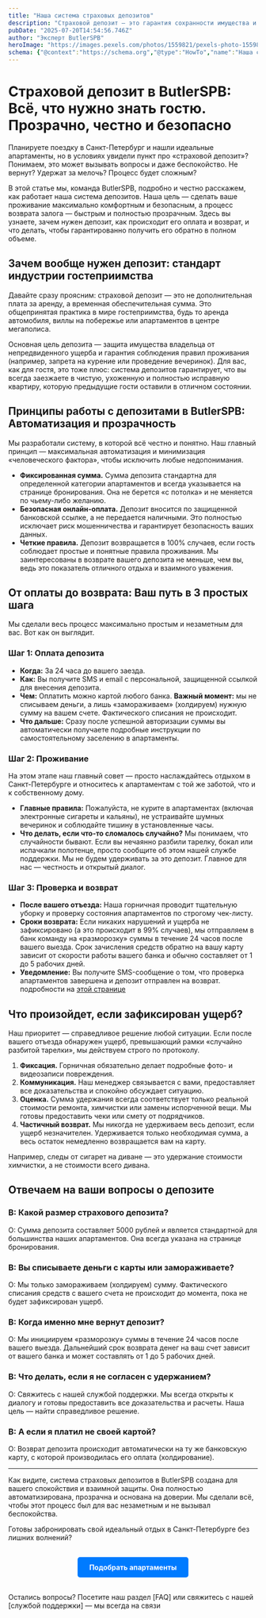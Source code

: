 ```yaml
---
title: "Наша система страховых депозитов"
description: "Страховой депозит — это гарантия сохранности имущества и соблюдения условий договора аренды. Он защищает интересы как владельца апартаментов, так и гостя, обеспечивая спокойствие и прозрачность на всех этапах проживания. В ButlerSPB мы разработали простую и понятную систему работы с депозитами, которая делает процесс максимально комфортным для наших клиентов. Узнайте, как работает наша система и как мы обеспечиваем быстрый и справедливый возврат средств после вашего выезда."
pubDate: "2025-07-20T14:54:56.746Z"
author: "Эксперт ButlerSPB"
heroImage: "https://images.pexels.com/photos/1559821/pexels-photo-1559821.jpeg"
schema: {"@context":"https://schema.org","@type":"HowTo","name":"Наша система страховых депозитов","description":"Страховой депозит — это гарантия сохранности имущества и соблюдения условий договора аренды. Он защищает интересы как владельца апартаментов, так и гостя, обеспечивая спокойствие и прозрачность на всех этапах проживания. В ButlerSPB мы разработали простую и понятную систему работы с депозитами, которая делает процесс максимально комфортным для наших клиентов. Узнайте, как работает наша система и как мы обеспечиваем быстрый и справедливый возврат средств после вашего выезда.","image":{"@type":"ImageObject","url":"https://images.pexels.com/photos/1559821/pexels-photo-1559821.jpeg"},"aggregateRating":{"@type":"AggregateRating","ratingValue":"5.0","reviewCount":359,"bestRating":"5","worstRating":"1"},"publisher":{"@type":"Organization","name":"Блог ButlerSPB","logo":{"@type":"ImageObject","url":"https://butlerspb-blog.netlify.app/favicon.ico"}},"mainEntityOfPage":{"@type":"WebPage","@id":"https://butlerspb-blog.netlify.app/blog/nasha-sistema-strahovyh-depozitov/"}}
---
```


# Страховой депозит в ButlerSPB: Всё, что нужно знать гостю. Прозрачно, честно и безопасно

Планируете поездку в Санкт-Петербург и нашли идеальные апартаменты, но в условиях увидели пункт про «страховой депозит»? Понимаем, это может вызывать вопросы и даже беспокойство. Не вернут? Удержат за мелочь? Процесс будет сложным?

В этой статье мы, команда ButlerSPB, подробно и честно расскажем, как работает наша система депозитов. Наша цель — сделать ваше проживание максимально комфортным и безопасным, а процесс возврата залога — быстрым и полностью прозрачным. Здесь вы узнаете, зачем нужен депозит, как происходит его оплата и возврат, и что делать, чтобы гарантированно получить его обратно в полном объеме.

## Зачем вообще нужен депозит: стандарт индустрии гостеприимства

Давайте сразу проясним: страховой депозит — это не дополнительная плата за аренду, а временная обеспечительная сумма. Это общепринятая практика в мире гостеприимства, будь то аренда автомобиля, виллы на побережье или апартаментов в центре мегаполиса.

Основная цель депозита — защита имущества владельца от непредвиденного ущерба и гарантия соблюдения правил проживания (например, запрета на курение или проведение вечеринок). Для вас, как для гостя, это тоже плюс: система депозитов гарантирует, что вы всегда заезжаете в чистую, ухоженную и полностью исправную квартиру, которую предыдущие гости оставили в отличном состоянии.

## Принципы работы с депозитами в ButlerSPB: Автоматизация и прозрачность

Мы разработали систему, в которой всё честно и понятно. Наш главный принцип — максимальная автоматизация и минимизация «человеческого фактора», чтобы исключить любые недопонимания.

*   **Фиксированная сумма.** Сумма депозита стандартна для определенной категории апартаментов и всегда указывается на странице бронирования. Она не берется «с потолка» и не меняется по чьему-либо желанию.
*   **Безопасная онлайн-оплата.** Депозит вносится по защищенной банковской ссылке, а не передается наличными. Это полностью исключает риск мошенничества и гарантирует безопасность ваших данных.
*   **Четкие правила.** Депозит возвращается в 100% случаев, если гость соблюдает простые и понятные правила проживания. Мы заинтересованы в возврате вашего депозита не меньше, чем вы, ведь это показатель отличного отдыха и взаимного уважения.

## От оплаты до возврата: Ваш путь в 3 простых шага

Мы сделали весь процесс максимально простым и незаметным для вас. Вот как он выглядит.

### Шаг 1: Оплата депозита

*   **Когда:** За 24 часа до вашего заезда.
*   **Как:** Вы получите SMS и email с персональной, защищенной ссылкой для внесения депозита.
*   **Чем:** Оплатить можно картой любого банка. **Важный момент:** мы не списываем деньги, а лишь «замораживаем» (холдируем) нужную сумму на вашем счете. Фактического списания не происходит.
*   **Что дальше:** Сразу после успешной авторизации суммы вы автоматически получаете подробные инструкции по самостоятельному заселению в апартаменты.

### Шаг 2: Проживание

На этом этапе наш главный совет — просто наслаждайтесь отдыхом в Санкт-Петербурге и относитесь к апартаментам с той же заботой, что и к собственному дому.

*   **Главные правила:** Пожалуйста, не курите в апартаментах (включая электронные сигареты и кальяны), не устраивайте шумных вечеринок и соблюдайте тишину в установленные часы.
*   **Что делать, если что-то сломалось случайно?** Мы понимаем, что случайности бывают. Если вы нечаянно разбили тарелку, бокал или испачкали полотенце, просто сообщите об этом нашей службе поддержки. Мы не будем удерживать за это депозит. Главное для нас — честность и открытый диалог.

### Шаг 3: Проверка и возврат

*   **После вашего отъезда:** Наша горничная проводит тщательную уборку и проверку состояния апартаментов по строгому чек-листу.
*   **Сроки возврата:** Если никаких нарушений и ущерба не зафиксировано (а это происходит в 99% случаев), мы отправляем в банк команду на «разморозку» суммы в течение 24 часов после вашего выезда. Срок зачисления средств обратно на вашу карту зависит от скорости работы вашего банка и обычно составляет от 1 до 5 рабочих дней.
*   **Уведомление:** Вы получите SMS-сообщение о том, что проверка апартаментов завершена и депозит отправлен на возврат. подробности на <a href="https://butlerspb.ru/rent" target="_blank" rel="nofollow">этой странице</a>

## Что произойдет, если зафиксирован ущерб?

Наш приоритет — справедливое решение любой ситуации. Если после вашего отъезда обнаружен ущерб, превышающий рамки «случайно разбитой тарелки», мы действуем строго по протоколу.

1.  **Фиксация.** Горничная обязательно делает подробные фото- и видеозаписи повреждения.
2.  **Коммуникация.** Наш менеджер связывается с вами, предоставляет все доказательства и спокойно обсуждает ситуацию.
3.  **Оценка.** Сумма удержания всегда соответствует только реальной стоимости ремонта, химчистки или замены испорченной вещи. Мы готовы предоставить чеки или смету от подрядчиков.
4.  **Частичный возврат.** Мы никогда не удерживаем весь депозит, если ущерб незначителен. Удерживается только необходимая сумма, а весь остаток немедленно возвращается вам на карту.

Например, следы от сигарет на диване — это удержание стоимости химчистки, а не стоимости всего дивана.

## Отвечаем на ваши вопросы о депозите

### В: Какой размер страхового депозита?
О: Сумма депозита составляет 5000 рублей и является стандартной для большинства наших апартаментов. Она всегда указана на странице бронирования.

### В: Вы списываете деньги с карты или замораживаете?
О: Мы только замораживаем (холдируем) сумму. Фактического списания средств с вашего счета не происходит до момента, пока не будет зафиксирован ущерб.

### В: Когда именно мне вернут депозит?
О: Мы инициируем «разморозку» суммы в течение 24 часов после вашего выезда. Дальнейший срок возврата денег на ваш счет зависит от вашего банка и может составлять от 1 до 5 рабочих дней.

### В: Что делать, если я не согласен с удержанием?
О: Свяжитесь с нашей службой поддержки. Мы всегда открыты к диалогу и готовы предоставить все доказательства и расчеты. Наша цель — найти справедливое решение.

### В: А если я платил не своей картой?
О: Возврат депозита происходит автоматически на ту же банковскую карту, с которой производилась его оплата (холдирование).

---

Как видите, система страховых депозитов в ButlerSPB создана для вашего спокойствия и взаимной защиты. Она полностью автоматизирована, прозрачна и основана на доверии. Мы сделали всё, чтобы этот процесс был для вас незаметным и не вызывал беспокойства.

Готовы забронировать свой идеальный отдых в Санкт-Петербурге без лишних волнений?

<br>
<center>
<a href="#" style="display: inline-block; padding: 12px 24px; background-color: #007bff; color: white; text-decoration: none; border-radius: 5px; font-weight: bold;">Подобрать апартаменты</a>
</center>
<br>

Остались вопросы? Посетите наш раздел [FAQ] или свяжитесь с нашей [службой поддержки] — мы всегда на связи